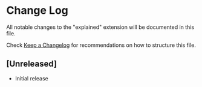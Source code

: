 # Change Log

All notable changes to the "explained" extension will be documented in this file.

Check [Keep a Changelog](http://keepachangelog.com/) for recommendations on how to structure this file.

## [Unreleased]

- Initial release